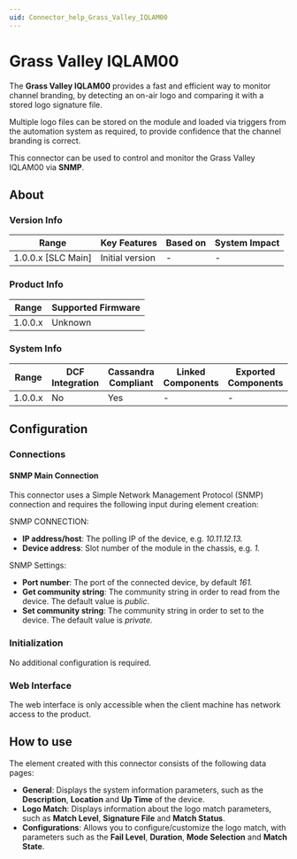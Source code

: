 ```yaml
---
uid: Connector_help_Grass_Valley_IQLAM00
---
```


# Grass Valley IQLAM00

The **Grass Valley IQLAM00** provides a fast and efficient way to monitor channel branding, by detecting an on-air logo and comparing it with a stored logo signature file.

Multiple logo files can be stored on the module and loaded via triggers from the automation system as required, to provide confidence that the channel branding is correct.

This connector can be used to control and monitor the Grass Valley IQLAM00 via **SNMP**.

## About

### Version Info

| **Range**            | **Key Features** | **Based on** | **System Impact** |
|----------------------|------------------|--------------|-------------------|
| 1.0.0.x \[SLC Main\] | Initial version  | \-           | \-                |

### Product Info

| **Range** | **Supported Firmware** |
|-----------|------------------------|
| 1.0.0.x   | Unknown                |

### System Info

| **Range** | **DCF Integration** | **Cassandra Compliant** | **Linked Components** | **Exported Components** |
|-----------|---------------------|-------------------------|-----------------------|-------------------------|
| 1.0.0.x   | No                  | Yes                     | \-                    | \-                      |

## Configuration

### Connections

#### SNMP Main Connection

This connector uses a Simple Network Management Protocol (SNMP) connection and requires the following input during element creation:

SNMP CONNECTION:

- **IP address/host**: The polling IP of the device, e.g. *10.11.12.13.*
- **Device address**: Slot number of the module in the chassis, e.g. *1.*

SNMP Settings:

- **Port number**: The port of the connected device, by default *161.*
- **Get community string**: The community string in order to read from the device. The default value is *public*.
- **Set community string**: The community string in order to set to the device. The default value is *private.*

### Initialization

No additional configuration is required.

### Web Interface

The web interface is only accessible when the client machine has network access to the product.

## How to use

The element created with this connector consists of the following data pages:

- **General**: Displays the system information parameters, such as the **Description**, **Location** and **Up Time** of the device.
- **Logo Match**: Displays information about the logo match parameters, such as **Match Level**, **Signature File** and **Match Status**.
- **Configurations**: Allows you to configure/customize the logo match, with parameters such as the **Fail Level**, **Duration**, **Mode Selection** and **Match State**.
